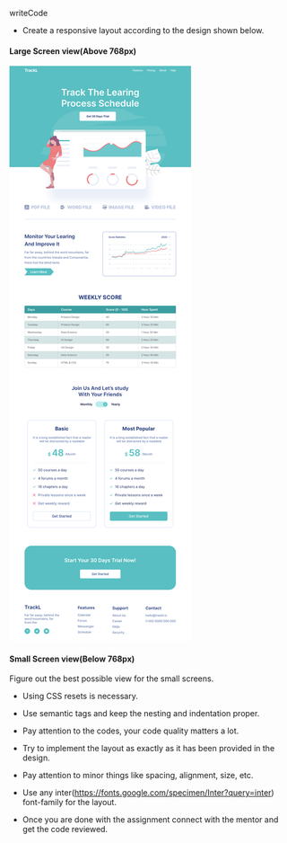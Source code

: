 writeCode

- Create a responsive layout according to the design shown below.

#### Large Screen view(Above 768px)

![Complex Selectors Assignment](https://raw.githubusercontent.com/suraj122/AC-STYLE-images/master/complex-selectors/assignment-1.png)

#### Small Screen view(Below 768px)

Figure out the best possible view for the small screens.

- Using CSS resets is necessary.

- Use semantic tags and keep the nesting and indentation proper.

- Pay attention to the codes, your code quality matters a lot.

- Try to implement the layout as exactly as it has been provided in the design.

- Pay attention to minor things like spacing, alignment, size, etc.

- Use any inter(https://fonts.google.com/specimen/Inter?query=inter) font-family for the layout.

- Once you are done with the assignment connect with the mentor and get the code reviewed.
